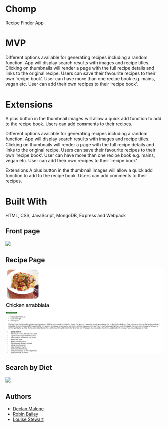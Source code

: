 # Chomp

Recipe Finder App

MVP
=


Different options available for generating recipes including a random function.
App will display search results with images and recipe titles.
Clicking on thumbnails will render a page with the full recipe details and links to the original recipe.
Users can save their favourite recipes to their own ‘recipe book’.
User can have more than one recipe book e.g. mains, vegan etc.
User can add their own recipes to their ‘recipe book’.


Extensions
=
A plus button in the thumbnail images will allow a quick add function to add to the recipe book.
Users can add comments to their recipes.

Different options available for generating recipes including a random function. App will display search results with images and recipe titles. Clicking on thumbnails will render a page with the full recipe details and links to the original recipe. Users can save their favourite recipes to their own ‘recipe book’. User can have more than one recipe book e.g. mains, vegan etc. User can add their own recipes to their ‘recipe book’.

Extensions
A plus button in the thumbnail images will allow a quick add function to add to the recipe book. Users can add comments to their recipes.

# Built With

HTML, CSS, JavaScript, MongoDB, Express and Webpack

## Front page

![](images/front_page.jpeg)

## Recipe Page

![](images/chicken_recipe.jpeg)

## Search by Diet

![](images/search_by.jpeg)


## Authors

*  [Declan Malone](https://github.com/Dmalone93)
*  [Robin Bailey](https://github.com/RobinBailey84)
*  [Louise Stewart](https://github.com/loustewart)

